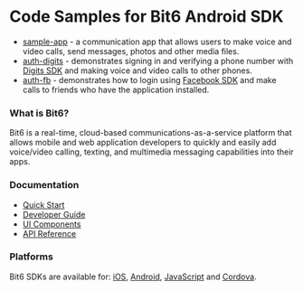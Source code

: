 Code Samples for Bit6 Android SDK
=================================

 * [sample-app](sample-app) - a communication app that allows users to make voice and video calls, send messages, photos and other media files.
 * [auth-digits](auth-digits) - demonstrates signing in and verifying a phone number with [Digits SDK](https://get.fabric.io/digits) and making voice and video calls to other phones.
 * [auth-fb](auth-fb) - demonstrates how to login using [Facebook SDK](https://developers.facebook.com/docs/android) and make calls to friends who have the application installed.

### What is Bit6?
Bit6 is a real-time, cloud-based communications-as-a-service platform that allows mobile and web application developers to quickly and easily add voice/video calling, texting, and multimedia messaging capabilities into their apps.

### Documentation
* [Quick Start](http://docs.bit6.com/start/android-studio/)
* [Developer Guide](http://docs.bit6.com/guides/android-intro/)
* [UI Components](http://docs.bit6.com/guides/android-ui/)
* [API Reference](http://docs.bit6.com/api/android/)

### Platforms
Bit6 SDKs are available for: [iOS](https://github.com/bit6/bit6-ios-sdk), [Android](https://github.com/bit6/bit6-android-sdk), [JavaScript](https://github.com/bit6/bit6-js-sdk) and [Cordova](https://github.com/bit6/bit6-cordova).
